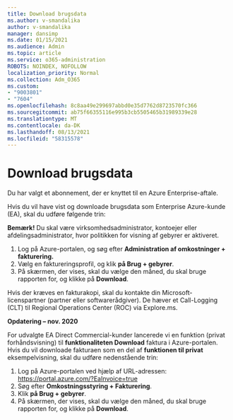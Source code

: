 ```yaml
---
title: Download brugsdata
ms.author: v-smandalika
author: v-smandalika
manager: dansimp
ms.date: 01/15/2021
ms.audience: Admin
ms.topic: article
ms.service: o365-administration
ROBOTS: NOINDEX, NOFOLLOW
localization_priority: Normal
ms.collection: Adm_O365
ms.custom:
- "9003801"
- "7604"
ms.openlocfilehash: 8c8aa49e299697abbd0e35d7762d8723570fc366
ms.sourcegitcommit: ab75f66355116e995b3cb5505465b31989339e28
ms.translationtype: MT
ms.contentlocale: da-DK
ms.lasthandoff: 08/13/2021
ms.locfileid: "58315578"
---
```

# <a name="download-usage-data"></a>Download brugsdata

Du har valgt et abonnement, der er knyttet til en Azure Enterprise-aftale.

Hvis du vil have vist og downloade brugsdata som Enterprise Azure-kunde (EA), skal du udføre følgende trin:

**Bemærk!** Du skal være virksomhedsadministrator, kontoejer eller afdelingsadministrator, hvor politikken for visning af gebyrer er aktiveret. 

1. Log på Azure-portalen, og søg efter **Administration af omkostninger + fakturering.**
2. Vælg en faktureringsprofil, og klik **på Brug + gebyrer**.
3. På skærmen, der vises, skal du vælge den måned, du skal bruge rapporten for, og klikke på **Download**.

Hvis der kræves en fakturakopi, skal du kontakte din Microsoft-licenspartner (partner eller softwarerådgiver). De hæver et Call-Logging (CLT) til Regional Operations Center (ROC) via Explore.ms.

**Opdatering – nov. 2020**

For udvalgte EA Direct Commercial-kunder lancerede vi en funktion (privat forhåndsvisning) til **funktionaliteten Download** faktura i Azure-portalen. Hvis du vil downloade fakturaen som en del af **funktionen til privat** eksempelvisning, skal du udføre nedenstående trin:

1. Log på Azure-portalen ved hjælp af URL-adressen: https://portal.azure.com/?EaInvoice=true 
2. Søg efter **Omkostningsstyring + Fakturering**. 
3. Klik **på Brug + gebyrer**. 
4. På skærmen, der vises, skal du vælge den måned, du skal bruge rapporten for, og klikke på **Download**.